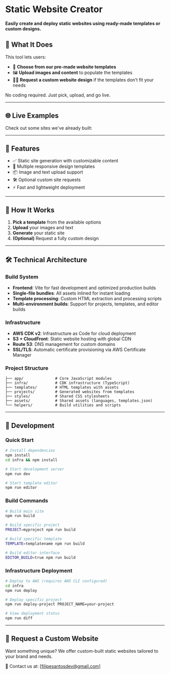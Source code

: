 # Static Website Creator

**Easily create and deploy static websites using ready-made templates or custom designs.**

## 🚀 What It Does

This tool lets users:
- 📁 **Choose from our pre-made website templates**
- 🖼️ **Upload images and content** to populate the templates
- 🧑‍🎨 **Request a custom website design** if the templates don’t fit your needs

No coding required. Just pick, upload, and go live.

---

## 🌐 Live Examples

Check out some sites we've already built:
<!-- - [Example 1 – Portfolio](https://example.com/portfolio) -->
<!-- - [Example 2 – Small Business](https://example.com/business) -->
<!-- - [Example 3 – Event Page](https://example.com/event) -->

---

## 🧰 Features

- ✅ Static site generation with customizable content
- 🎨 Multiple responsive design templates
- 📦 Image and text upload support
- 🛠 Optional custom site requests
- ⚡ Fast and lightweight deployment

---

## 📸 How It Works

1. **Pick a template** from the available options
2. **Upload** your images and text
3. **Generate** your static site
4. **(Optional)** Request a fully custom design

---

## 🛠 Technical Architecture

### Build System
- **Frontend**: Vite for fast development and optimized production builds
- **Single-file bundles**: All assets inlined for instant loading
- **Template processing**: Custom HTML extraction and processing scripts
- **Multi-environment builds**: Support for projects, templates, and editor builds

### Infrastructure
- **AWS CDK v2**: Infrastructure as Code for cloud deployment
- **S3 + CloudFront**: Static website hosting with global CDN
- **Route 53**: DNS management for custom domains
- **SSL/TLS**: Automatic certificate provisioning via AWS Certificate Manager

### Project Structure
```
├── app/              # Core JavaScript modules
├── infra/            # CDK infrastructure (TypeScript)
├── templates/        # HTML templates with assets
├── projects/         # Generated websites from templates
├── styles/           # Shared CSS stylesheets
├── assets/           # Shared assets (languages, templates.json)
└── helpers/          # Build utilities and scripts
```

---

## 🚀 Development

### Quick Start
```bash
# Install dependencies
npm install
cd infra && npm install

# Start development server
npm run dev

# Start template editor
npm run editor
```

### Build Commands
```bash
# Build main site
npm run build

# Build specific project
PROJECT=myproject npm run build

# Build specific template
TEMPLATE=templatename npm run build

# Build editor interface
EDITOR_BUILD=true npm run build
```

### Infrastructure Deployment
```bash
# Deploy to AWS (requires AWS CLI configured)
cd infra
npm run deploy

# Deploy specific project
npm run deploy-project PROJECT_NAME=your-project

# View deployment status
npm run diff
```

---

## 📩 Request a Custom Website

Want something unique? We offer custom-built static websites tailored to your brand and needs.

📧 Contact us at: [filipesantosdev@gmail.com]
